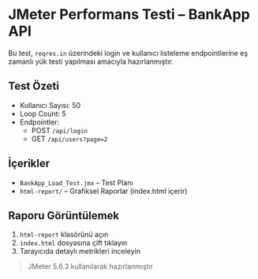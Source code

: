 # JMeter Performans Testi – BankApp API

Bu test, `reqres.in` üzerindeki login ve kullanıcı listeleme endpointlerine eş zamanlı yük testi yapılması amacıyla hazırlanmıştır.

## Test Özeti

- Kullanıcı Sayısı: 50
- Loop Count: 5
- Endpointler:
  - POST `/api/login`
  - GET `/api/users?page=2`

## İçerikler

- `BankApp_Load_Test.jmx` – Test Planı
- `html-report/` – Grafiksel Raporlar (index.html içerir)

## Raporu Görüntülemek

1. `html-report` klasörünü açın
2. `index.html` dosyasına çift tıklayın
3. Tarayıcıda detaylı metrikleri inceleyin

> JMeter 5.6.3 kullanılarak hazırlanmıştır
